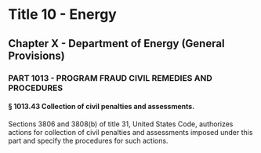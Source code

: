 
# Title 10 - Energy
## Chapter X - Department of Energy (General Provisions)
### PART 1013 - PROGRAM FRAUD CIVIL REMEDIES AND PROCEDURES
#### § 1013.43 Collection of civil penalties and assessments.

Sections 3806 and 3808(b) of title 31, United States Code, authorizes actions for collection of civil penalties and assessments imposed under this part and specify the procedures for such actions.
